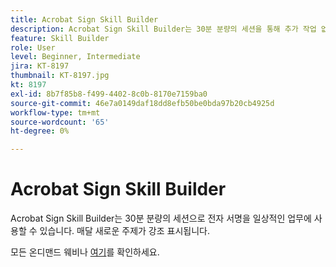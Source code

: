 ```yaml
---
title: Acrobat Sign Skill Builder
description: Acrobat Sign Skill Builder는 30분 분량의 세션을 통해 추가 작업 없이 전자 서명을 업무에 투입할 수 있습니다
feature: Skill Builder
role: User
level: Beginner, Intermediate
jira: KT-8197
thumbnail: KT-8197.jpg
kt: 8197
exl-id: 8b7f85b8-f499-4402-8c0b-8170e7159ba0
source-git-commit: 46e7a0149daf18dd8efb50be0bda97b20cb4925d
workflow-type: tm+mt
source-wordcount: '65'
ht-degree: 0%

---
```


# Acrobat Sign Skill Builder

Acrobat Sign Skill Builder는 30분 분량의 세션으로 전자 서명을 일상적인 업무에 사용할 수 있습니다. 매달 새로운 주제가 강조 표시됩니다.

모든 온디맨드 웨비나 [여기](https://experienceleague.adobe.com/ko/docs/events/acrobat-sign-webinars/overview)를 확인하세요.